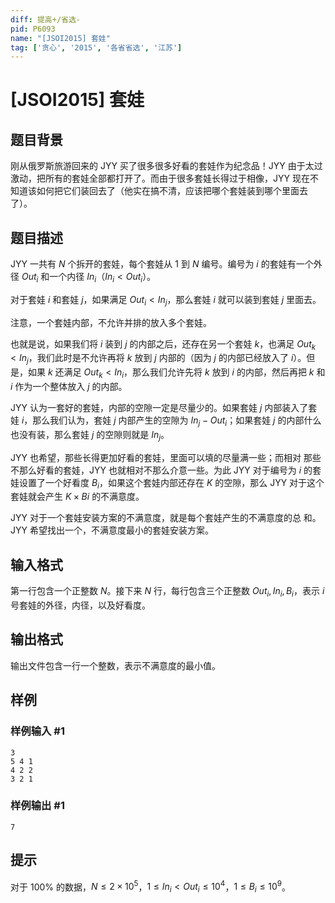 ```yaml
---
diff: 提高+/省选-
pid: P6093
name: "[JSOI2015] 套娃"
tag: ['贪心', '2015', '各省省选', '江苏']
---
```

# [JSOI2015] 套娃
## 题目背景

刚从俄罗斯旅游回来的 JYY 买了很多很多好看的套娃作为纪念品！JYY 由于太过激动，把所有的套娃全部都打开了。而由于很多套娃长得过于相像，JYY 现在不知道该如何把它们装回去了（他实在搞不清，应该把哪个套娃装到哪个里面去了）。
## 题目描述

JYY 一共有 $N$ 个拆开的套娃，每个套娃从 $1$ 到 $N$ 编号。编号为 $i$ 的套娃有一个外径 $Out_i$ 和一个内径 $In_i$（$In_i<Out_i$）。

对于套娃 $i$ 和套娃 $j$，如果满足 $Out_i<In_j$，那么套娃 $i$ 就可以装到套娃 $j$ 里面去。

注意，一个套娃内部，不允许并排的放入多个套娃。

也就是说，如果我们将 $i$ 装到 $j$ 的内部之后，还存在另一个套娃 $k$，也满足 $Out_k<In_j$，我们此时是不允许再将 $k$ 放到 $j$ 内部的（因为 $j$ 的内部已经放入了 $i$）。但是，如果 $k$ 还满足 $Out_k<In_i$，那么我们允许先将 $k$ 放到 $i$ 的内部，然后再把 $k$ 和 $i$ 作为一个整体放入 $j$ 的内部。

JYY 认为一套好的套娃，内部的空隙一定是尽量少的。如果套娃 $j$ 内部装入了套娃 $i$，那么我们认为，套娃 $j$ 内部产生的空隙为 $In_j-Out_i$；如果套娃 $j$ 的内部什么也没有装，那么套娃 $j$ 的空隙则就是 $In_j$。

JYY 也希望，那些长得更加好看的套娃，里面可以填的尽量满一些；而相对
那些不那么好看的套娃，JYY 也就相对不那么介意一些。为此 JYY 对于编号为 $i$ 的套娃设置了一个好看度 $B_i$，如果这个套娃内部还存在 $K$ 的空隙，那么 JYY 对于这个套娃就会产生 $K\times Bi$ 的不满意度。

JYY 对于一个套娃安装方案的不满意度，就是每个套娃产生的不满意度的总
和。JYY 希望找出一个，不满意度最小的套娃安装方案。
## 输入格式

第一行包含一个正整数 $N$。接下来 $N$ 行，每行包含三个正整数 $Out_i,In_i,B_i$，表示 $i$ 号套娃的外径，内径，以及好看度。


## 输出格式

输出文件包含一行一个整数，表示不满意度的最小值。


## 样例

### 样例输入 #1
```
3
5 4 1
4 2 2
3 2 1
```
### 样例输出 #1
```
7
```
## 提示

对于 $100\%$ 的数据，$N\leq 2\times 10^5$，$1\leq In_i<Out_i\leq 10^4$，$1\leq B_i\leq 10^9$。
